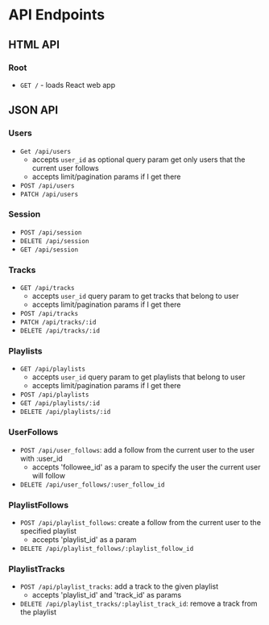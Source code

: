 # API Endpoints

## HTML API

### Root

- `GET /` - loads React web app

## JSON API

### Users

- `Get /api/users`
   - accepts `user_id` as optional query param get only users that the current user follows
   - accepts limit/pagination params if I get there
- `POST /api/users`
- `PATCH /api/users`

### Session

- `POST /api/session`
- `DELETE /api/session`
- `GET /api/session`

### Tracks

- `GET /api/tracks`
  - accepts `user_id` query param to get tracks that belong to user
  - accepts limit/pagination params if I get there
- `POST /api/tracks`
- `PATCH /api/tracks/:id`
- `DELETE /api/tracks/:id`

### Playlists

- `GET /api/playlists`
  - accepts `user_id` query param to get playlists that belong to user
  - accepts limit/pagination params if I get there
- `POST /api/playlists`
- `GET /api/playlists/:id`
- `DELETE /api/playlists/:id`

### UserFollows

- `POST /api/user_follows`: add a follow from the current user to the user with :user_id
  - accepts 'followee_id' as a param to specify the user the current user will follow
- `DELETE /api/user_follows/:user_follow_id`

### PlaylistFollows

- `POST /api/playlist_follows`: create a follow from the current user to the specified playlist
  - accepts 'playlist_id' as a param
- `DELETE /api/playlist_follows/:playlist_follow_id`

### PlaylistTracks

- `POST /api/playlist_tracks`: add a track to the given playlist
  - accepts 'playlist_id' and 'track_id' as params
- `DELETE /api/playlist_tracks/:playlist_track_id`: remove a track from the playlist

